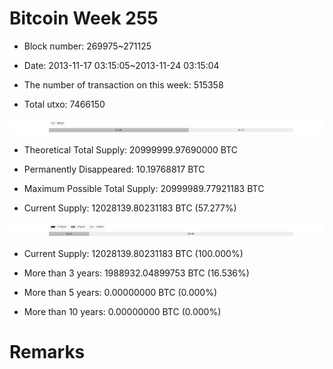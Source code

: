 # Bitcoin Week 255

- Block number: 269975~271125

- Date: 2013-11-17 03:15:05~2013-11-24 03:15:04

- The number of transaction on this week: 515358

- Total utxo: 7466150

![](../images/mined_week255.png)

- Theoretical Total Supply: 20999999.97690000 BTC

- Permanently Disappeared: 10.19768817 BTC

- Maximum Possible Total Supply: 20999989.77921183 BTC

- Current Supply: 12028139.80231183 BTC (57.277%)

![](../images/year_week255.png)


- Current Supply: 12028139.80231183 BTC (100.000%)

- More than 3 years: 1988932.04899753 BTC (16.536%)

- More than 5 years: 0.00000000 BTC (0.000%)

- More than 10 years: 0.00000000 BTC (0.000%)

# Remarks

